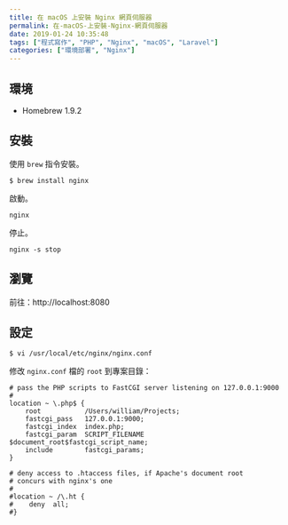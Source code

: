 ```yaml
---
title: 在 macOS 上安裝 Nginx 網頁伺服器
permalink: 在-macOS-上安裝-Nginx-網頁伺服器
date: 2019-01-24 10:35:48
tags: ["程式寫作", "PHP", "Nginx", "macOS", "Laravel"]
categories: ["環境部署", "Nginx"]
---
```


## 環境
- Homebrew 1.9.2

## 安裝
使用 `brew` 指令安裝。
```
$ brew install nginx
```
啟動。
```
nginx
```
停止。
```
nginx -s stop
```

## 瀏覽
前往：http://localhost:8080

## 設定
```
$ vi /usr/local/etc/nginx/nginx.conf
```

修改 `nginx.conf` 檔的 `root` 到專案目錄：
```CONF
# pass the PHP scripts to FastCGI server listening on 127.0.0.1:9000
#
location ~ \.php$ {
    root           /Users/william/Projects;
    fastcgi_pass   127.0.0.1:9000;
    fastcgi_index  index.php;
    fastcgi_param  SCRIPT_FILENAME  $document_root$fastcgi_script_name;
    include        fastcgi_params;
}

# deny access to .htaccess files, if Apache's document root
# concurs with nginx's one
#
#location ~ /\.ht {
#    deny  all;
#}
```
